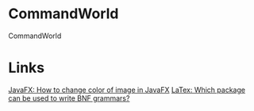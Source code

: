 CommandWorld
============

CommandWorld

# Links
[JavaFX: How to change color of image in JavaFX](http://stackoverflow.com/a/18124868)
[LaTex: Which package can be used to write BNF grammars?](http://tex.stackexchange.com/a/24934)
